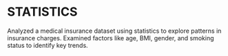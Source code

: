 # STATISTICS
Analyzed a medical insurance dataset using statistics to explore patterns in insurance charges. Examined factors like age, BMI, gender, and smoking status to identify key trends.
